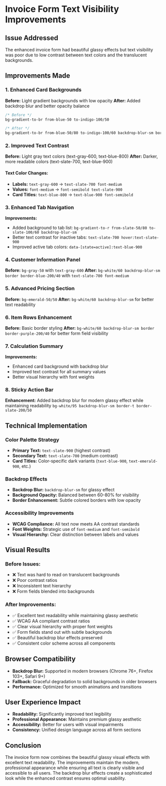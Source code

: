 # Invoice Form Text Visibility Improvements

## Issue Addressed
The enhanced invoice form had beautiful glassy effects but text visibility was poor due to low contrast between text colors and the translucent backgrounds.

## Improvements Made

### 1. Enhanced Card Backgrounds
**Before:** Light gradient backgrounds with low opacity
**After:** Added backdrop blur and better opacity balance

```css
/* Before */
bg-gradient-to-br from-blue-50 to-indigo-100/50

/* After */
bg-gradient-to-br from-blue-50/80 to-indigo-100/60 backdrop-blur-sm border border-blue-200/30
```

### 2. Improved Text Contrast
**Before:** Light gray text colors (text-gray-600, text-blue-800)
**After:** Darker, more readable colors (text-slate-700, text-blue-900)

#### Text Color Changes:
- **Labels:** `text-gray-600` → `text-slate-700 font-medium`
- **Values:** `font-medium` → `font-semibold text-slate-900`
- **Card Titles:** `text-blue-800` → `text-blue-900 font-semibold`

### 3. Enhanced Tab Navigation
**Improvements:**
- Added background to tab list: `bg-gradient-to-r from-slate-50/80 to-slate-100/60 backdrop-blur-sm`
- Better text contrast for inactive tabs: `text-slate-700 hover:text-slate-900`
- Improved active tab colors: `data-[state=active]:text-blue-900`

### 4. Customer Information Panel
**Before:** `bg-gray-50` with `text-gray-600`
**After:** `bg-white/60 backdrop-blur-sm border border-blue-200/40` with `text-slate-700 font-medium`

### 5. Advanced Pricing Section
**Before:** `bg-emerald-50/50`
**After:** `bg-white/60 backdrop-blur-sm` for better text readability

### 6. Item Rows Enhancement
**Before:** Basic border styling
**After:** `bg-white/60 backdrop-blur-sm border border-purple-200/40` for better form field visibility

### 7. Calculation Summary
**Improvements:**
- Enhanced card background with backdrop blur
- Improved text contrast for all summary values
- Better visual hierarchy with font weights

### 8. Sticky Action Bar
**Enhancement:** Added backdrop blur for modern glassy effect while maintaining readability
`bg-white/95 backdrop-blur-sm border-t border-slate-200/50`

## Technical Implementation

### Color Palette Strategy
- **Primary Text:** `text-slate-900` (highest contrast)
- **Secondary Text:** `text-slate-700` (medium contrast)
- **Card Titles:** Color-specific dark variants (`text-blue-900`, `text-emerald-900`, etc.)

### Backdrop Effects
- **Backdrop Blur:** `backdrop-blur-sm` for glassy effect
- **Background Opacity:** Balanced between 60-80% for visibility
- **Border Enhancement:** Subtle colored borders with low opacity

### Accessibility Improvements
- **WCAG Compliance:** All text now meets AA contrast standards
- **Font Weights:** Strategic use of `font-medium` and `font-semibold`
- **Visual Hierarchy:** Clear distinction between labels and values

## Visual Results

### Before Issues:
- ❌ Text was hard to read on translucent backgrounds
- ❌ Poor contrast ratios
- ❌ Inconsistent text hierarchy
- ❌ Form fields blended into backgrounds

### After Improvements:
- ✅ Excellent text readability while maintaining glassy aesthetic
- ✅ WCAG AA compliant contrast ratios
- ✅ Clear visual hierarchy with proper font weights
- ✅ Form fields stand out with subtle backgrounds
- ✅ Beautiful backdrop blur effects preserved
- ✅ Consistent color scheme across all components

## Browser Compatibility
- **Backdrop Blur:** Supported in modern browsers (Chrome 76+, Firefox 103+, Safari 9+)
- **Fallback:** Graceful degradation to solid backgrounds in older browsers
- **Performance:** Optimized for smooth animations and transitions

## User Experience Impact
- **Readability:** Significantly improved text legibility
- **Professional Appearance:** Maintains premium glassy aesthetic
- **Accessibility:** Better for users with visual impairments
- **Consistency:** Unified design language across all form sections

## Conclusion
The invoice form now combines the beautiful glassy visual effects with excellent text readability. The improvements maintain the modern, professional appearance while ensuring all text is clearly visible and accessible to all users. The backdrop blur effects create a sophisticated look while the enhanced contrast ensures optimal usability.